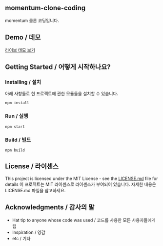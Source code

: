 ## momentum-clone-coding

momentum 클론 코딩입니다.

## Demo / 데모

[라이브 데모 보기](https://momentum-clone-coding.netlify.app/)

## Getting Started / 어떻게 시작하나요?

### Installing / 설치

아래 사항들로 현 프로젝트에 관한 모듈들을 설치할 수 있습니다.

```
npm install
```

### Run / 실행

```
npm start
```

### Build / 빌드

```
npm build
```

## License / 라이센스

This project is licensed under the MIT License - see the [LICENSE.md](https://gist.github.com/PurpleBooth/LICENSE.md) file for details
이 프로젝트는 MIT 라이센스로 라이센스가 부여되어 있습니다. 자세한 내용은 LICENSE.md 파일을 참고하세요.

## Acknowledgments / 감사의 말

- Hat tip to anyone whose code was used / 코드를 사용한 모든 사용자들에게 팁
- Inspiration / 영감
- etc / 기타
